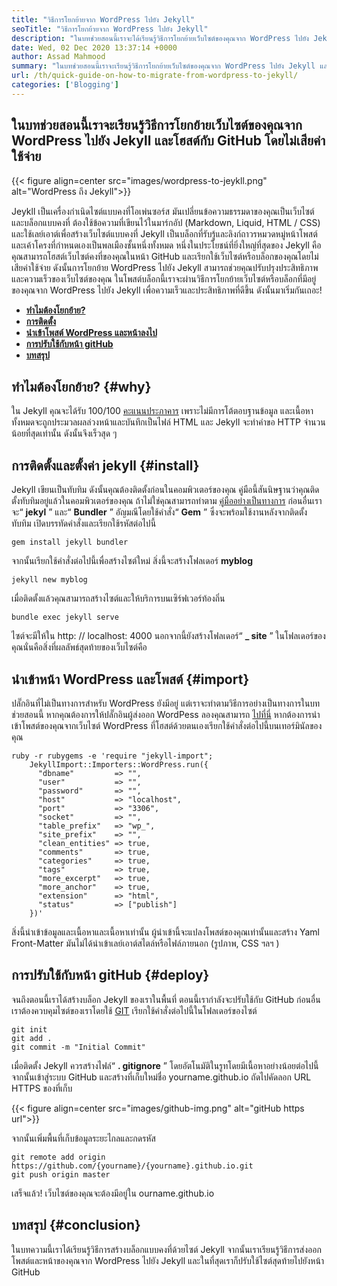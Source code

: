 ```yaml
---
title: "วิธีการโยกย้ายจาก WordPress ไปยัง Jekyll" 
seoTitle: "วิธีการโยกย้ายจาก WordPress ไปยัง Jekyll" 
description: "ในบทช่วยสอนนี้เราจะได้เรียนรู้วิธีการโยกย้ายเว็บไซต์ของคุณจาก WordPress ไปยัง Jekyll ในขั้นตอนที่ง่ายและรวดเร็ว มาเริ่มกันเลย!" 
date: Wed, 02 Dec 2020 13:37:14 +0000
author: Assad Mahmood
summary: "ในบทช่วยสอนนี้เราจะเรียนรู้วิธีการโยกย้ายเว็บไซต์ของคุณจาก WordPress ไปยัง Jekyll และโฮสต์กับ GitHub โดยไม่เสียค่าใช้จ่าย" 
url: /th/quick-guide-on-how-to-migrate-from-wordpress-to-jekyll/
categories: ['Blogging']
---
```


## ในบทช่วยสอนนี้เราจะเรียนรู้วิธีการโยกย้ายเว็บไซต์ของคุณจาก WordPress ไปยัง Jekyll และโฮสต์กับ GitHub โดยไม่เสียค่าใช้จ่าย

{{< figure align=center src="images/wordpress-to-jeykll.png" alt="WordPress ถึง Jekyll">}}

Jeykll เป็นเครื่องกำเนิดไซต์แบบคงที่โอเพ่นซอร์ส มันเปลี่ยนข้อความธรรมดาของคุณเป็นเว็บไซต์และบล็อกแบบคงที่ ต้องใช้ข้อความที่เขียนไว้ในมาร์กอัป (Markdown, Liquid, HTML / CSS) และใช้เลย์เอาต์เพื่อสร้างเว็บไซต์แบบคงที่ Jekyll เป็นบล็อกที่รับรู้และลิงก์ถาวรหมวดหมู่หน้าโพสต์และเค้าโครงที่กำหนดเองเป็นพลเมืองชั้นหนึ่งทั้งหมด หนึ่งในประโยชน์ที่ยิ่งใหญ่ที่สุดของ Jekyll คือคุณสามารถโฮสต์เว็บไซต์คงที่ของคุณในหน้า GitHub และเรียกใช้เว็บไซต์หรือบล็อกของคุณโดยไม่เสียค่าใช้จ่าย ดังนั้นการโยกย้าย WordPress ไปยัง Jekyll สามารถช่วยคุณปรับปรุงประสิทธิภาพและความเร็วของเว็บไซต์ของคุณ
ในโพสต์บล็อกนี้เราจะผ่านวิธีการโยกย้ายเว็บไซต์หรือบล็อกที่มีอยู่ของคุณจาก WordPress ไปยัง Jekyll เพื่อความเร็วและประสิทธิภาพที่ดีขึ้น ดังนั้นมาเริ่มกันเถอะ!
*  **[ทำไมต้องโยกย้าย?][1]**  
*  **[การติดตั้ง][2]**  
*  **[นำเข้าโพสต์ WordPress และหน้าลงไป][3]**  
*  **[การปรับใช้กับหน้า gitHub][4]**  
*  **[บทสรุป][5]**  

## ทำไมต้องโยกย้าย? {#why}

ใน Jekyll คุณจะได้รับ 100/100 [คะแนนประภาคาร][6] เพราะไม่มีการโต้ตอบฐานข้อมูล และเนื้อหาทั้งหมดจะถูกประมวลผลล่วงหน้าและบันทึกเป็นไฟล์ HTML และ Jekyll จะทำคำขอ HTTP จำนวนน้อยที่สุดเท่านั้น ดังนั้นจึงเร็วสุด ๆ

## การติดตั้งและตั้งค่า jekyll {#install}

Jekyll เขียนเป็นทับทิม ดังนั้นคุณต้องติดตั้งก่อนในคอมพิวเตอร์ของคุณ คู่มือนี้สันนิษฐานว่าคุณติดตั้งทับทิมอยู่แล้วในคอมพิวเตอร์ของคุณ ถ้าไม่ใช่คุณสามารถทำตาม [คู่มืออย่างเป็นทางการ][7]
ก่อนอื่นเราจะ“  **jekyl** ” และ“  **Bundler**  ” อัญมณีโดยใช้คำสั่ง“ **Gem**  ” ซึ่งจะพร้อมใช้งานหลังจากติดตั้งทับทิม เปิดบรรทัดคำสั่งและเรียกใช้รหัสต่อไปนี้
```
gem install jekyll bundler
```
จากนั้นเรียกใช้คำสั่งต่อไปนี้เพื่อสร้างไซต์ใหม่ สิ่งนี้จะสร้างโฟลเดอร์  **myblog**  
```
jekyll new myblog
```
เมื่อติดตั้งแล้วคุณสามารถสร้างไซต์และให้บริการบนเซิร์ฟเวอร์ท้องถิ่น
```
bundle exec jekyll serve
```
ไซต์จะมีให้ใน http: // localhost: 4000 นอกจากนี้ยังสร้างโฟลเดอร์“  **_ site**  ” ในโฟลเดอร์ของคุณนั่นคือสิ่งที่ผลลัพธ์สุดท้ายของเว็บไซต์คือ

## นำเข้าหน้า WordPress และโพสต์ {#import}

ปลั๊กอินที่ไม่เป็นทางการสำหรับ WordPress ยังมีอยู่ แต่เราจะทำตามวิธีการอย่างเป็นทางการในบทช่วยสอนนี้ หากคุณต้องการให้ปลั๊กอินผู้ส่งออก WordPess ลองคุณสามารถ [ไปที่นี่][8]
หากต้องการนำเข้าโพสต์ของคุณจากเว็บไซต์ WordPress ที่โฮสต์ด้วยตนเองเรียกใช้คำสั่งต่อไปนี้บนเทอร์มินัลของคุณ
```
ruby -r rubygems -e 'require "jekyll-import";
    JekyllImport::Importers::WordPress.run({
      "dbname"         => "",
      "user"           => "",
      "password"       => "",
      "host"           => "localhost",
      "port"           => "3306",
      "socket"         => "",
      "table_prefix"   => "wp_",
      "site_prefix"    => "",
      "clean_entities" => true,
      "comments"       => true,
      "categories"     => true,
      "tags"           => true,
      "more_excerpt"   => true,
      "more_anchor"    => true,
      "extension"      => "html",
      "status"         => ["publish"]
    })'
```
สิ่งนี้นำเข้าข้อมูลและเนื้อหาและเนื้อหาเท่านั้น ผู้นำเข้านี้จะแปลงโพสต์ของคุณเท่านั้นและสร้าง Yaml Front-Matter มันไม่ได้นำเข้าเลย์เอาต์สไตล์หรือไฟล์ภายนอก (รูปภาพ, CSS ฯลฯ )

##  **การปรับใช้กับหน้า gitHub**  {#deploy}

จนถึงตอนนี้เราได้สร้างบล็อก Jekyll ของเราในพื้นที่ ตอนนี้เรากำลังจะปรับใช้กับ GitHub ก่อนอื่นเราต้องควบคุมไซต์ของเราโดยใช้ [GIT][9] เรียกใช้คำสั่งต่อไปนี้ในโฟลเดอร์ของไซต์
```
git init
git add .
git commit -m "Initial Commit"
```
เมื่อติดตั้ง Jekyll ควรสร้างไฟล์“  **. gitignore**  ” โดยอัตโนมัติในรูทโดยมีเนื้อหาอย่างน้อยต่อไปนี้
จากนั้นเข้าสู่ระบบ GitHub และสร้างที่เก็บใหม่ชื่อ yourname.github.io
ถัดไปคัดลอก URL HTTPS ของที่เก็บ

{{< figure align=center src="images/github-img.png" alt="gitHub https url">}}

จากนั้นเพิ่มพื้นที่เก็บข้อมูลระยะไกลและกดรหัส
```
git remote add origin https://github.com/{yourname}/{yourname}.github.io.git
git push origin master
```
เสร็จแล้ว! เว็บไซต์ของคุณจะต้องมีอยู่ใน ourname.github.io

## บทสรุป {#conclusion}

ในบทความนี้เราได้เรียนรู้วิธีการสร้างบล็อกแบบคงที่ด้วยไซต์ Jekyll จากนั้นเราเรียนรู้วิธีการส่งออกโพสต์และหน้าของคุณจาก WordPress ไปยัง Jekyll และในที่สุดเราก็ปรับใช้ไซต์สุดท้ายไปยังหน้า GitHub



 [1]: #why
 [2]: #install
 [3]: #import
 [4]: #deploy
 [5]: #conclusion
 [6]: https://web.dev/performance-scoring/
 [7]: https://www.ruby-lang.org/en/documentation/installation/
 [8]: https://wordpress.org/plugins/jekyll-exporter/
 [9]: https://git-scm.com/
